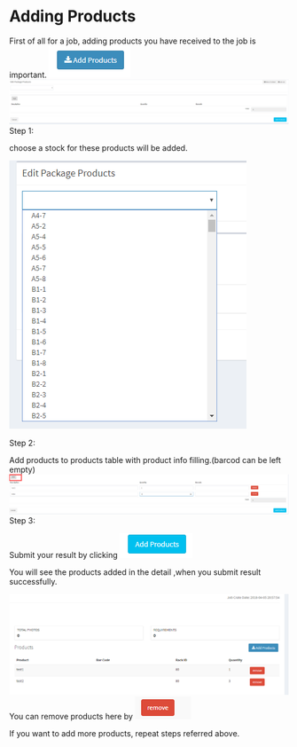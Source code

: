 # Adding Products

First of all for a job, adding products you have received to the job is important. ![](/assets/job_add_products_received.png)![](/assets/add_products_detail.png)Step 1:

choose a stock for these products will be added.

![](/assets/products_stock.png)

Step 2:

Add products to products  table with product info filling.\(barcod can be left empty\)![](/assets/add_product_operation.png)Step 3:

Submit your result by clicking ![](/assets/submiut_products_button.png)

You will see the products added in the detail ,when you submit result successfully.

![](/assets/success_add_products_job.png)You can remove products here by ![](/assets/imporssssssst.png)

If you want to add more products, repeat  steps referred above.

